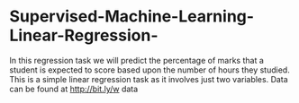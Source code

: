 # Supervised-Machine-Learning-Linear-Regression-
In this regression task we will predict the percentage of marks that a student is expected to score based upon the number of hours they studied. This is a simple linear
regression task as it involves just two variables.
Data can be found at http://bit.ly/w data
